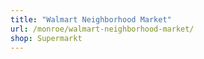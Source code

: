 ```yaml
---
title: "Walmart Neighborhood Market"
url: /monroe/walmart-neighborhood-market/
shop: Supermarkt
---
```

